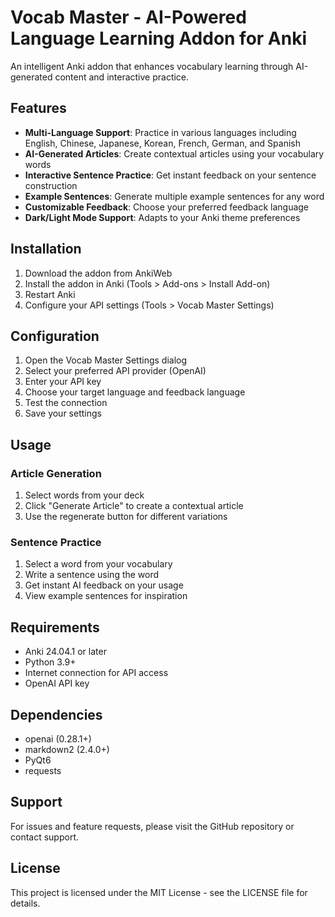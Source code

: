 # Vocab Master - AI-Powered Language Learning Addon for Anki

An intelligent Anki addon that enhances vocabulary learning through AI-generated content and interactive practice.

## Features

- **Multi-Language Support**: Practice in various languages including English, Chinese, Japanese, Korean, French, German, and Spanish
- **AI-Generated Articles**: Create contextual articles using your vocabulary words
- **Interactive Sentence Practice**: Get instant feedback on your sentence construction
- **Example Sentences**: Generate multiple example sentences for any word
- **Customizable Feedback**: Choose your preferred feedback language
- **Dark/Light Mode Support**: Adapts to your Anki theme preferences

## Installation

1. Download the addon from AnkiWeb
2. Install the addon in Anki (Tools > Add-ons > Install Add-on)
3. Restart Anki
4. Configure your API settings (Tools > Vocab Master Settings)

## Configuration

1. Open the Vocab Master Settings dialog
2. Select your preferred API provider (OpenAI)
3. Enter your API key
4. Choose your target language and feedback language
5. Test the connection
6. Save your settings

## Usage

### Article Generation
1. Select words from your deck
2. Click "Generate Article" to create a contextual article
3. Use the regenerate button for different variations

### Sentence Practice
1. Select a word from your vocabulary
2. Write a sentence using the word
3. Get instant AI feedback on your usage
4. View example sentences for inspiration

## Requirements

- Anki 24.04.1 or later
- Python 3.9+
- Internet connection for API access
- OpenAI API key

## Dependencies

- openai (0.28.1+)
- markdown2 (2.4.0+)
- PyQt6
- requests

## Support

For issues and feature requests, please visit the GitHub repository or contact support.

## License

This project is licensed under the MIT License - see the LICENSE file for details.
